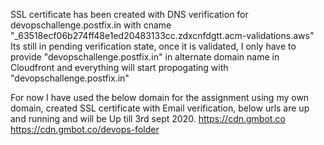 
SSL certificate has been created with DNS verification for devopschallenge.postfix.in with cname "_63518ecf06b274ff48e1ed20483133cc.zdxcnfdgtt.acm-validations.aws"
Its still in pending verification state, once it is validated, I only have to provide "devopschallenge.postfix.in" in alternate domain name in Cloudfront and everything will start propogating with "devopschallenge.postfix.in"

For now I have used the below domain for the assignment using my own domain, created SSL certificate with Email verification, below urls are up and running and will be Up till 3rd sept 2020.
https://cdn.gmbot.co
https://cdn.gmbot.co/devops-folder

